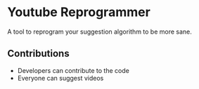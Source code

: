 # Youtube Reprogrammer

A tool to reprogram your suggestion algorithm to be more sane.

## Contributions

- Developers can contribute to the code
- Everyone can suggest videos
